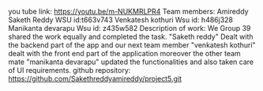 you tube link: https://youtu.be/m-NUKMRLPR4
Team members: 
Amireddy Saketh Reddy WSU id:t663v743
Venkatesh kothuri Wsu id: h486j328
Manikanta devarapu Wsu id: z435w582
Description of work:
We Group 39 shared the work equally and completed the task. "Saketh reddy" Dealt with the backend part of the app and our next team member "venkatesh kothuri" dealt with the front end part of the application moreover the other team mate "manikanta devarapu" updated the functionalities and also taken care of UI requirements.
github repository: https://github.com/Sakethreddyamireddy/project5.git
